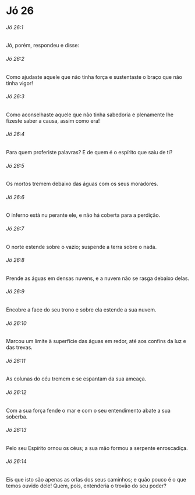 # Jó 26

###### Jó 26:1

Jó, porém, respondeu e disse:

###### Jó 26:2

Como ajudaste aquele que não tinha força e sustentaste o braço que não tinha vigor!

###### Jó 26:3

Como aconselhaste aquele que não tinha sabedoria e plenamente lhe fizeste saber a causa, assim como era!

###### Jó 26:4

Para quem proferiste palavras? E de quem é o espírito que saiu de ti?

###### Jó 26:5

Os mortos tremem debaixo das águas com os seus moradores.

###### Jó 26:6

O inferno está nu perante ele, e não há coberta para a perdição.

###### Jó 26:7

O norte estende sobre o vazio; suspende a terra sobre o nada.

###### Jó 26:8

Prende as águas em densas nuvens, e a nuvem não se rasga debaixo delas.

###### Jó 26:9

Encobre a face do seu trono e sobre ela estende a sua nuvem.

###### Jó 26:10

Marcou um limite à superfície das águas em redor, até aos confins da luz e das trevas.

###### Jó 26:11

As colunas do céu tremem e se espantam da sua ameaça.

###### Jó 26:12

Com a sua força fende o mar e com o seu entendimento abate a sua soberba.

###### Jó 26:13

Pelo seu Espírito ornou os céus; a sua mão formou a serpente enroscadiça.

###### Jó 26:14

Eis que isto são apenas as orlas dos seus caminhos; e quão pouco é o que temos ouvido dele! Quem, pois, entenderia o trovão do seu poder?

